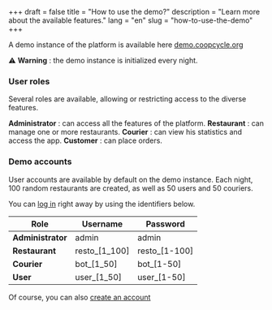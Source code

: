 +++
draft = false
title = "How to use the demo?"
description = "Learn more about the available features."
lang = "en"
slug = "how-to-use-the-demo"
+++

A demo instance of the platform is available here [demo.coopcycle.org](https://demo.coopcycle.org)


⚠️ **Warning** : the demo instance is initialized every night.

### User roles

Several roles are available, allowing or restricting access to the diverse features.

**Administrator** : can access all the features of the platform.
**Restaurant** : can manage one or more restaurants.
**Courier** : can view his statistics and access the app.
**Customer** : can place orders.

### Demo accounts

User accounts are available by default on the demo instance.
Each night, 100 random restaurants are created, as well as 50 users and 50 couriers.


You can [log in](https://demo.coopcycle.org/login) right away by using the identifiers below.


<table class="table">
  <thead>
    <th>Role</th>
    <th>Username</th>
    <th>Password</th>
  </thead>
  <tbody>
    <tr>
      <td><strong>Administrator</strong></td>
      <td>admin</td>
      <td>admin</td>
    </tr>
    <tr>
      <td><strong>Restaurant</strong></td>
      <td>resto_[1_100]</td>
      <td>resto_[1-100]</td>
    </tr>
    <tr>
      <td><strong>Courier</strong></td>
      <td>bot_[1_50]</td>
      <td>bot_[1-50]</td>
    </tr>
    <tr>
      <td><strong>User</strong></td>
      <td>user_[1_50]</td>
      <td>user_[1-50]</td>
    </tr>
  </tbody>
</table>

Of course, you can also [create an account](https://demo.coopcycle.org/register/)
